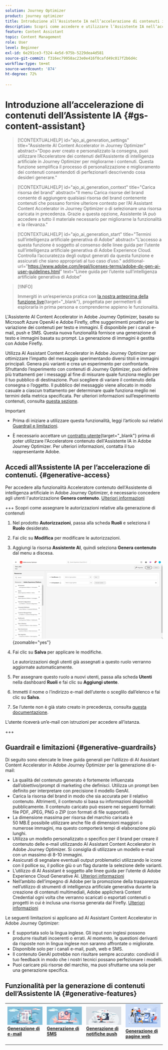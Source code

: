 ```yaml
---
solution: Journey Optimizer
product: journey optimizer
title: Introduzione all’Assistente IA nell’accelerazione di contenuti in Journey Optimizer
description: Scopri come accedere e utilizzare l’Assistente IA nell’accelerazione di contenuti di Journey Optimizer
feature: Content Assistant
topic: Content Management
role: User
level: Beginner
exl-id: 6e291ce3-f324-4e5d-975b-5229dea4d581
source-git-commit: f316ec79958ac23e0e416f0cafd49c017f2b6d4c
workflow-type: tm+mt
source-wordcount: '874'
ht-degree: 72%

---
```


# Introduzione all’accelerazione di contenuti dell’Assistente IA {#gs-content-assistant}

>[!CONTEXTUALHELP]
>id="ajo_ai_generation_settings"
>title="Assistente AI Content Accelerator in Journey Optimizer"
>abstract="Dopo aver creato e personalizzato la consegna, puoi utilizzare l’Acceleratore dei contenuti dell’Assistente di intelligenza artificiale in Journey Optimizer per migliorarne i contenuti. Questa funzione semplifica il processo di personalizzazione e miglioramento dei contenuti consentendoti di perfezionarli descrivendo cosa desideri generare."

>[!CONTEXTUALHELP]
>id="ajo_ai_generation_context"
>title="Carica risorsa del brand"
>abstract="Il menu Carica risorse del brand consente di aggiungere qualsiasi risorsa del brand contenente contenuti che possano fornire ulteriore contesto per l’AI Assistant Content Accelerator in Journey Optimizer o di selezionare una risorsa caricata in precedenza. Grazie a questa opzione, Assistente IA può accedere a tutto il materiale necessario per migliorarne la funzionalità e la rilevanza."

>[!CONTEXTUALHELP]
>id="ajo_ai_generation_start"
>title="Termini sull’intelligenza artificiale generativa di Adobe"
>abstract="L’accesso a questa funzione è soggetto al consenso delle linee guida per l’utente sull’intelligenza artificiale generativa di Adobe Experience Cloud. Controlla l’accuratezza degli output generati da questa funzione e assicurati che siano appropriati al tuo caso d’uso."
>additional-url="https://www.adobe.com/legal/licenses-terms/adobe-dx-gen-ai-user-guidelines.html" text="Linee guida per l’utente sull’intelligenza artificiale generativa di Adobe"

>[!INFO]
>
>Immergiti in un’esperienza pratica con [la nostra anteprima della funzione live](https://experienceleague.adobe.com/it/apps/journey-optimizer/ai-assistant-content-accelerator){target="_blank"}, progettata per permetterti di esplorarla in prima persona e comprenderne appieno le funzionalità.


L&#39;Assistente AI Content Accelerator in Adobe Journey Optimizer, basato su Microsoft Azure OpenAI e Adobe Firefly, offre suggerimenti proattivi per la variazione dei contenuti per testo e immagini. È disponibile per i canali e-mail, push e SMS. Questa nuova funzionalità fornisce una generazione di testo e immagini basata su prompt. La generazione di immagini è gestita con Adobe Firefly.

Utilizza AI Assistant Content Accelerator in Adobe Journey Optimizer per ottimizzare l’impatto del messaggio sperimentando diversi titoli e immagini principali. Genera più varianti e crea un esperimento per confrontarle. Sfruttando l’esperimento con contenuti di Journey Optimizer, puoi definire più trattamenti per i messaggi al fine di misurare quale funziona meglio per il tuo pubblico di destinazione. Puoi scegliere di variare il contenuto della consegna o l’oggetto. Il pubblico del messaggio viene allocato in modo casuale a ciascun trattamento per determinare quale funziona meglio nei termini della metrica specificata. Per ulteriori informazioni sull’esperimento contenuti, consulta [questa sezione](../content-management/content-experiment.md).

>[!IMPORTANT]
>
>* Prima di iniziare a utilizzare questa funzionalità, leggi l’articolo sui relativi [Guardrail e limitazioni](#generative-guardrails).
>
>
>* È necessario accettare un [contratto utente](https://www.adobe.com/legal/licenses-terms/adobe-dx-gen-ai-user-guidelines.html){target="_blank"} prima di poter utilizzare l&#39;Acceleratore contenuto dell&#39;Assistente IA in Adobe Journey Optimizer. Per ulteriori informazioni, contatta il tuo rappresentante Adobe.

## Accedi all’Assistente IA per l’accelerazione di contenuti. {#generative-access}

Per accedere alla funzionalità Acceleratore contenuto dell&#39;Assistente di intelligenza artificiale in Adobe Journey Optimizer, è necessario concedere agli utenti l&#39;autorizzazione **Genera contenuto**. [Ulteriori informazioni](../administration/permissions.md)

+++  Scopri come assegnare le autorizzazioni relative alla generazione di contenuti

1. Nel prodotto **Autorizzazioni**, passa alla scheda **Ruoli** e seleziona il **Ruolo** desiderato.

1. Fai clic su **Modifica** per modificare le autorizzazioni.

1. Aggiungi la risorsa **Assistente AI**, quindi seleziona **Genera contenuto** dal menu a discesa.

   ![](assets/gen-ai-role.png){zoomable="yes"}

1. Fai clic su **Salva** per applicare le modifiche.

   Le autorizzazioni degli utenti già assegnati a questo ruolo verranno aggiornate automaticamente.

1. Per assegnare questo ruolo a nuovi utenti, passa alla scheda **Utenti** nella dashboard **Ruoli** e fai clic su **Aggiungi utente**.

1. Immetti il nome o l’indirizzo e-mail dell’utente o sceglilo dall’elenco e fai clic su **Salva**.

1. Se l’utente non è già stato creato in precedenza, consulta [questa documentazione](https://experienceleague.adobe.com/it/docs/experience-platform/access-control/abac/permissions-ui/users).

L’utente riceverà un’e-mail con istruzioni per accedere all’istanza.

+++

## Guardrail e limitazioni {#generative-guardrails}

Di seguito sono elencate le linee guida generali per l’utilizzo di AI Assistant Content Accelerator in Adobe Journey Optimizer per la generazione di e-mail:

* La qualità del contenuto generato è fortemente influenzata dall’obiettivo/prompt di marketing che definisci. Utilizza un prompt ben definito per interpretare con precisione il modello GenAI. 
* Carica la risorsa del brand in modo che sia accurata per il relativo contenuto. Altrimenti, il contenuto si basa su informazioni disponibili pubblicamente. Il contenuto caricato può essere nei seguenti formati: file PDF, JPEG, PNG o ZIP (con formati di file supportati).
* La dimensione massima per risorsa del marchio caricata è 50 MB.È possibile utilizzare anche file di dimensioni maggiori o numerose immagini, ma questo comporterà tempi di elaborazione più lunghi.
* Utilizza un modello personalizzato o specifico per il brand per creare il contenuto delle e-mail utilizzando AI Assistant Content Accelerator in Adobe Journey Optimizer. Si consiglia di utilizzare un modello e-mail con un massimo di 8-10 immagini.
* Assicurati di segnalare eventuali output problematici utilizzando le icone con il pollice su, il pollice giù o un flag durante la selezione delle varianti.
* L’utilizzo di AI Assistant è soggetto alle linee guida per l’utente di Adobe Experience Cloud Generative AI. [Ulteriori informazioni](https://www.adobe.com/legal/licenses-terms/adobe-dx-gen-ai-user-guidelines.html)
* Nell’ambito dell’impegno di Adobe per la promozione della trasparenza nell’utilizzo di strumenti di intelligenza artificiale generativa durante la creazione di contenuti multimediali, Adobe applicherà Content Credential ogni volta che verranno scaricati o esportati contenuti o progetti in cui è inclusa una risorsa generata dal Firefly. [Ulteriori informazioni](https://helpx.adobe.com/it/firefly/using/content-credentials.html)

Le seguenti limitazioni si applicano ad AI Assistant Content Accelerator in Adobe Journey Optimizer:

* È supportata solo la lingua inglese. Gli input non inglesi possono produrre risultati incoerenti o errati. Al momento, le questioni derivanti da risposte non in lingua inglese non saranno affrontate o migliorate.
* Disponibile solo per i canali e-mail, push, web e SMS.
* Il contenuto GenAI potrebbe non risultare sempre accurato: condividi il tuo feedback in modo che i nostri tecnici possano perfezionare i modelli.
* Puoi caricare più risorse del marchio, ma puoi sfruttarne una sola per una generazione specifica.


## Funzionalità per la generazione di contenuti dell’Assistente IA {#generative-features}


<table style="table-layout:fixed"><tr style="border: 0;">
<td>
<a href="generative-email.md">
<img alt="Generazione di e-mail" src="assets/do-not-localize/text-genai.jpeg">
</a>
<div>
<a href="generative-email.md"><strong>Generazione di e-mail</strong></a>
</div>
<p>
</td>
<td>
<a href="generative-sms.md">
<img alt="Generazione di SMS" src="assets/do-not-localize/image-genai.jpeg">
</a>
<div><a href="generative-sms.md"><strong>Generazione di SMS</strong>
</div>
<p>
</td>
<td>
<a href="generative-push.md">
<img alt="Generazione di push" src="assets/do-not-localize/email-genai.jpeg">
</a>
<div>
<a href="generative-push.md"><strong>Generazione di notifiche push</strong></a>
</div>
<p></td>
<td>
<a href="generative-web.md">
<img alt="Generazione web" src="assets/do-not-localize/web-genai.jpeg">
</a>
<div><a href="generative-web.md"><strong>Generazione di pagine web</strong>
</div>
<p>
</td>
</tr></table>
